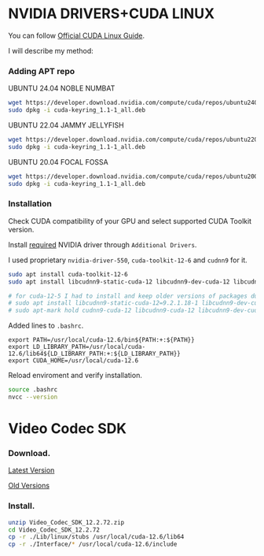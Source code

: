 # NVIDIA DRIVERS+CUDA LINUX

You can follow [Official CUDA Linux Guide](https://docs.nvidia.com/cuda/cuda-installation-guide-linux/).

I will describe my method:

### Adding APT repo

<summary>UBUNTU 24.04 NOBLE NUMBAT</summary>

```bash
wget https://developer.download.nvidia.com/compute/cuda/repos/ubuntu2404/x86_64/cuda-keyring_1.1-1_all.deb
sudo dpkg -i cuda-keyring_1.1-1_all.deb
```
<summary>UBUNTU 22.04 JAMMY JELLYFISH</summary>

```bash
wget https://developer.download.nvidia.com/compute/cuda/repos/ubuntu2204/x86_64/cuda-keyring_1.1-1_all.deb
sudo dpkg -i cuda-keyring_1.1-1_all.deb
```

<summary>UBUNTU 20.04 FOCAL FOSSA</summary>

```bash
wget https://developer.download.nvidia.com/compute/cuda/repos/ubuntu2004/x86_64/cuda-keyring_1.1-1_all.deb
sudo dpkg -i cuda-keyring_1.1-1_all.deb
```

### Installation

Check CUDA compatibility of your GPU and select supported CUDA Toolkit version.

Install [required](https://docs.nvidia.com/cuda/cuda-toolkit-release-notes/index.html#id6) NVIDIA driver through `Additional Drivers`.
  
I used proprietary `nvidia-driver-550`, `cuda-toolkit-12-6` and `cudnn9` for it. 

```bash
sudo apt install cuda-toolkit-12-6
sudo apt install libcudnn9-static-cuda-12 libcudnn9-dev-cuda-12 libcudnn9-cuda-12 cudnn9-cuda-12-6

# for cuda-12-5 I had to install and keep older versions of packages due to dependency conflict:
# sudo apt install libcudnn9-static-cuda-12=9.2.1.18-1 libcudnn9-dev-cuda-12=9.2.1.18-1 libcudnn9-cuda-12=9.2.1.18-1 cudnn9-cuda-12-5
# sudo apt-mark hold cudnn9-cuda-12 libcudnn9-cuda-12 libcudnn9-dev-cuda-12 libcudnn9-static-cuda-12
```

Added lines to `.bashrc`.
```
export PATH=/usr/local/cuda-12.6/bin${PATH:+:${PATH}}
export LD_LIBRARY_PATH=/usr/local/cuda-12.6/lib64${LD_LIBRARY_PATH:+:${LD_LIBRARY_PATH}}
export CUDA_HOME=/usr/local/cuda-12.6
```

Reload enviroment and verify installation.
```bash
source .bashrc
nvcc --version
```

# Video Codec SDK

### Download.

[Latest Version](https://developer.nvidia.com/nvidia-video-codec-sdk/download)

[Old Versions](https://developer.nvidia.com/video-codec-sdk-archive)

### Install.

```bash
unzip Video_Codec_SDK_12.2.72.zip
cd Video_Codec_SDK_12.2.72
cp -r ./Lib/linux/stubs /usr/local/cuda-12.6/lib64
cp -r ./Interface/* /usr/local/cuda-12.6/include
```
